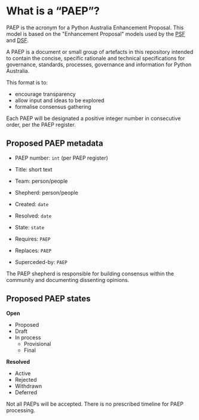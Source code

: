 # What is a “PAEP”?

PAEP is the acronym for a Python Australia Enhancement Proposal. This model is based on the "Enhancement Proposal" models used by the [PSF](https://github.com/python/peps/) and [DSF](https://github.com/django/deps).

A PAEP is a document or small group of artefacts in this repository intended to contain the concise, specific rationale and technical specifications for governance, standards, processes, governance and information for Python Australia.

This format is to:
* encourage transparency
* allow input and ideas to be explored
* formalise consensus gathering

Each PAEP will be designated a positive integer number in consecutive order, per the PAEP register.

## Proposed PAEP metadata

* PAEP number: `int` (per PAEP register)
* Title: short text

* Team: person/people
* Shepherd: person/people

* Created: `date`
* Resolved: `date`

* State: `state`
* Requires: `PAEP`
* Replaces: `PAEP`
* Superceded-by: `PAEP`

The PAEP shepherd is responsible for building consensus within the community and documenting dissenting opinions.

## Proposed PAEP states

**Open**
* Proposed
* Draft
* In process
	* Provisional
	* Final

**Resolved**
* Active
* Rejected
* Withdrawn
* Deferred


Not all PAEPs will be accepted. There is no prescribed timeline for PAEP processing.
